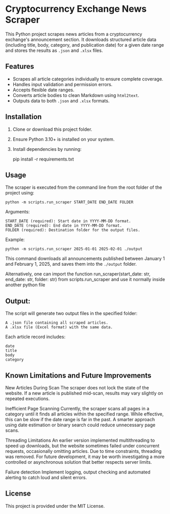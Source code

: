 # Cryptocurrency Exchange News Scraper

This Python project scrapes news articles from a cryptocurrency exchange's announcement section. It downloads structured article data (including title, body, category, and publication date) for a given date range and stores the results as `.json` and `.xlsx` files.


## Features

- Scrapes all article categories individually to ensure complete coverage.
- Handles input validation and permission errors.
- Accepts flexible date ranges.
- Converts article bodies to clean Markdown using `html2text`.
- Outputs data to both `.json` and `.xlsx` formats.


## Installation

1. Clone or download this project folder.
2. Ensure Python 3.10+ is installed on your system.
3. Install dependencies by running:

   pip install -r requirements.txt


## Usage

The scraper is executed from the command line from the root folder of the project using:

    python -m scripts.run_scraper START_DATE END_DATE FOLDER

Arguments:

    START_DATE (required): Start date in YYYY-MM-DD format.
    END_DATE (required): End date in YYYY-MM-DD format.
    FOLDER (required): Destination folder for the output files.

Example:

    python -m scripts.run_scraper 2025-01-01 2025-02-01 ./output

This command downloads all announcements published between January 1 and February 1, 2025, and saves them into the `./output` folder.

Alternatively, one can import the function run_scraper(start_date: str, end_date: str, folder: str) from scripts.run_scraper and use it normally inside another python file


## Output:

The script will generate two output files in the specified folder:

    A .json file containing all scraped articles.
    A .xlsx file (Excel format) with the same data.

Each article record includes:

    date
    title
    body
    category


## Known Limitations and Future Improvements

New Articles During Scan
The scraper does not lock the state of the website. If a new article is published mid-scan, results may vary slightly on repeated executions.

Inefficient Page Scanning
Currently, the scraper scans all pages in a category until it finds all articles within the specified range. While effective, this can be slow if the date range is far in the past. A smarter approach using date estimation or binary search could reduce unnecessary page scans.

Threading Limitations
An earlier version implemented multithreading to speed up downloads, but the website sometimes failed under concurrent requests, occasionally omitting articles. Due to time constraints, threading was removed. For future development, it may be worth investigating a more controlled or asynchronous solution that better respects server limits.

Failure detection
Implement logging, output checking and automated alerting to catch loud and silent errors.

## License

This project is provided under the MIT License.

